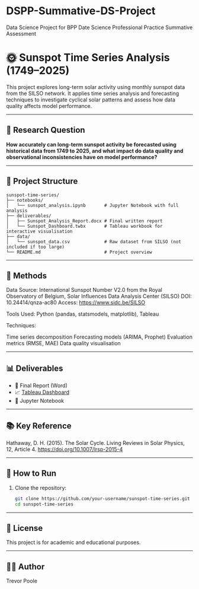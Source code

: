# DSPP-Summative-DS-Project
Data Science Project for BPP Date Science Professional Practice Summative Assessment

# 🌞 Sunspot Time Series Analysis (1749–2025)

This project explores long-term solar activity using monthly sunspot data from the SILSO network. It applies time series analysis and forecasting techniques to investigate cyclical solar patterns and assess how data quality affects model performance.

---

## 📌 Research Question

**How accurately can long-term sunspot activity be forecasted using historical data from 1749 to 2025, and what impact do data quality and observational inconsistencies have on model performance?**

---

## 📁 Project Structure

```
sunspot-time-series/
├── notebooks/
│   └── sunspot_analysis.ipynb       # Jupyter Notebook with full analysis
├── deliverables/
│   ├── Sunspot_Analysis_Report.docx # Final written report
│   └── Sunspot_Dashboard.twbx       # Tableau workbook for interactive visualisation
├── data/
│   └── sunspot_data.csv             # Raw dataset from SILSO (not included if too large)
└── README.md                        # Project overview
```

---

## 🧪 Methods
Data Source:
International Sunspot Number V2.0 from the Royal Observatory of Belgium, Solar Influences Data Analysis Center (SILSO)
DOI: 10.24414/qnza-ac80
Access: https://www.sidc.be/SILSO

Tools Used:
Python (pandas, statsmodels, matplotlib), Tableau

Techniques:

Time series decomposition
Forecasting models (ARIMA, Prophet)
Evaluation metrics (RMSE, MAE)
Data quality visualisation

---

## 📊 Deliverables

- 📄 Final Report (Word)
- 📈 [Tableau Dashboard](deliverables/Sunspot_Dashboard.twbx)
- 🧪 Jupyter Notebook

---

## 📚 Key Reference
Hathaway, D. H. (2015). The Solar Cycle. Living Reviews in Solar Physics, 12, Article 4. https://doi.org/10.1007/lrsp-2015-4

---

## 🚀 How to Run

1. Clone the repository:
   ```bash
   git clone https://github.com/your-username/sunspot-time-series.git
   cd sunspot-time-series

---

## 📌 License
This project is for academic and educational purposes.

---

## 🙋‍♂️ Author
Trevor Poole
